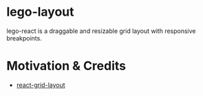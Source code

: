 # lego-layout

lego-react is a draggable and resizable grid layout with responsive breakpoints.

# Motivation & Credits

- [react-grid-layout]()
